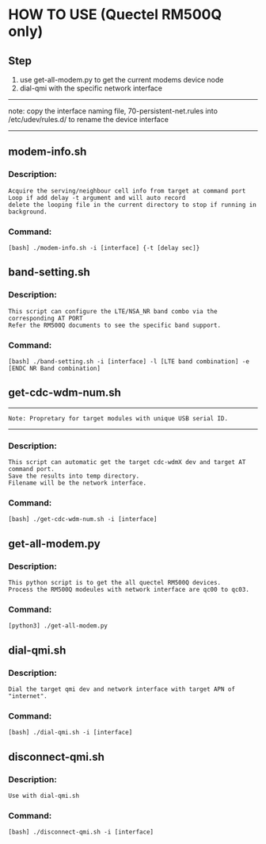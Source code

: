 # HOW TO USE (Quectel RM500Q only)   
## Step  
1. use get-all-modem.py to get the current modems device node 
2. dial-qmi with the specific network interface
***
note: copy the interface naming file, 70-persistent-net.rules into /etc/udev/rules.d/ to rename the device interface
***

## modem-info.sh  
### Description:  
    Acquire the serving/neighbour cell info from target at command port   
    Loop if add delay -t argument and will auto record 
    delete the looping file in the current directory to stop if running in background.   
### Command:  
    [bash] ./modem-info.sh -i [interface] {-t [delay sec]}   
  
## band-setting.sh   
### Description:  
    This script can configure the LTE/NSA_NR band combo via the corresponding AT PORT  
    Refer the RM500Q documents to see the specific band support. 
### Command:   
    [bash] ./band-setting.sh -i [interface] -l [LTE band combination] -e [ENDC NR Band combination]  

## get-cdc-wdm-num.sh  

***
    Note: Propretary for target modules with unique USB serial ID.
***
### Description:  
    This script can automatic get the target cdc-wdmX dev and target AT command port.  
    Save the results into temp directory.   
    Filename will be the network interface.   
### Command:   
    [bash] ./get-cdc-wdm-num.sh -i [interface]    

## get-all-modem.py  
### Description:  
    This python script is to get the all quectel RM500Q devices.   
    Process the RM500Q modeules with network interface are qc00 to qc03.   
### Command:   
    [python3] ./get-all-modem.py  

## dial-qmi.sh   
### Description:  
    Dial the target qmi dev and network interface with target APN of "internet".  
### Command:   
    [bash] ./dial-qmi.sh -i [interface]  
   
## disconnect-qmi.sh   
### Description:   
    Use with dial-qmi.sh   
### Command:  
    [bash] ./disconnect-qmi.sh -i [interface] 

